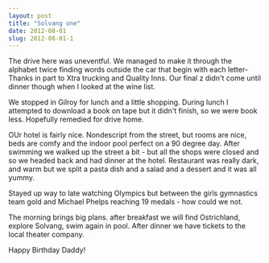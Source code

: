 ```yaml
---
layout: post
title: "Solvang one"
date: 2012-08-01
slug: 2012-08-01-1
---
```


The drive here was uneventful.  We managed to make it through the alphabet twice finding words outside the car that begin with each letter-  Thanks in part to Xtra trucking and Quality Inns.   Our final z didn&apos;t come until dinner though when I looked at the wine list.

We stopped in Gilroy for lunch and a little shopping.  During lunch I attempted to download a book on tape but it didn&apos;t finish, so we were book less.  Hopefully remedied for drive home.

OUr hotel is fairly nice.  Nondescript from the street, but rooms are nice, beds are comfy and the indoor pool perfect on a 90 degree day. After swimming we walked up the street a bit - but all the shops were closed and so we headed back and had dinner at the hotel.  Restaurant was really dark, and warm but we split a pasta dish and a salad and a dessert and it was all yummy.

Stayed up way to late watching Olympics but between the girls gymnastics team gold and Michael Phelps reaching 19 medals - how could we not.  

The morning brings big plans.  after breakfast we will find Ostrichland, explore Solvang, swim again in pool.  After dinner we have tickets to the local theater company.  

Happy Birthday Daddy!  <br />
